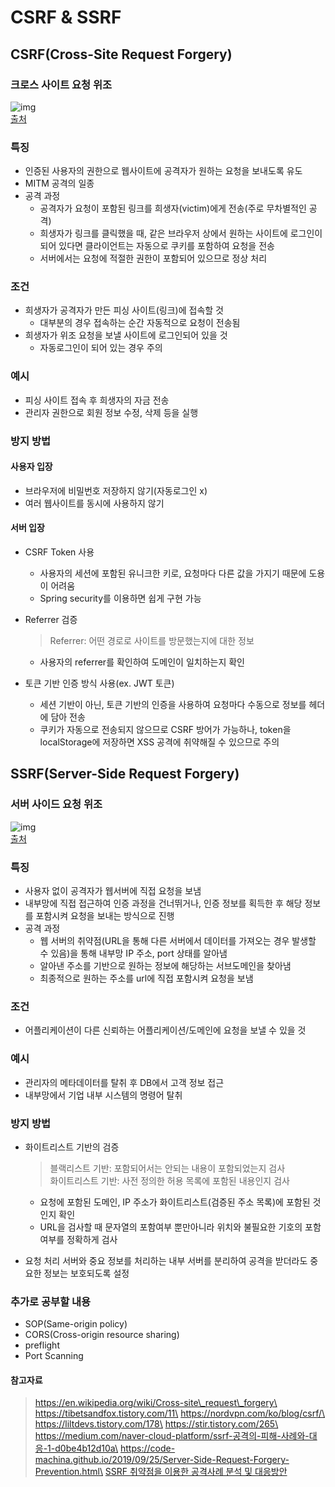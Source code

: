 # CSRF & SSRF

## CSRF(Cross-Site Request Forgery)

### 크로스 사이트 요청 위조

![img](../../Network/img/csrf.png)\
[출처](https://knowledge-base.secureflag.com/vulnerabilities/cross\_site\_request\_forgery/cross\_site\_request\_forgery\_vulnerability.html)

### 특징

* 인증된 사용자의 권한으로 웹사이트에 공격자가 원하는 요청을 보내도록 유도
* MITM 공격의 일종
* 공격 과정
  * 공격자가 요청이 포함된 링크를 희생자(victim)에게 전송(주로 무차별적인 공격)
  * 희생자가 링크를 클릭했을 때, 같은 브라우저 상에서 원하는 사이트에 로그인이 되어 있다면 클라이언트는 자동으로 쿠키를 포함하여 요청을 전송
  * 서버에서는 요청에 적절한 권한이 포함되어 있으므로 정상 처리

### 조건

* 희생자가 공격자가 만든 피싱 사이트(링크)에 접속할 것
  * 대부분의 경우 접속하는 순간 자동적으로 요청이 전송됨
* 희생자가 위조 요청을 보낼 사이트에 로그인되어 있을 것
  * 자동로그인이 되어 있는 경우 주의

### 예시

* 피싱 사이트 접속 후 희생자의 자금 전송
* 관리자 권한으로 회원 정보 수정, 삭제 등을 실행

### 방지 방법

#### 사용자 입장

* 브라우저에 비밀번호 저장하지 않기(자동로그인 x)
* 여러 웹사이트를 동시에 사용하지 않기

#### 서버 입장

* CSRF Token 사용
  * 사용자의 세션에 포함된 유니크한 키로, 요청마다 다른 값을 가지기 때문에 도용이 어려움
  * Spring security를 이용하면 쉽게 구현 가능
*   Referrer 검증

    > Referrer: 어떤 경로로 사이트를 방문했는지에 대한 정보

    * 사용자의 referrer를 확인하여 도메인이 일치하는지 확인
* 토큰 기반 인증 방식 사용(ex. JWT 토큰)
  * 세션 기반이 아닌, 토큰 기반의 인증을 사용하여 요청마다 수동으로 정보를 헤더에 담아 전송
  * 쿠키가 자동으로 전송되지 않으므로 CSRF 방어가 가능하나, token을 localStorage에 저장하면 XSS 공격에 취약해질 수 있으므로 주의

## SSRF(Server-Side Request Forgery)

### 서버 사이드 요청 위조

![img](../../Network/img/ssrf.png)\
[출처](https://www.igloo.co.kr/security-information/ssrf-%EC%B7%A8%EC%95%BD%EC%A0%90%EC%9D%84-%EC%9D%B4%EC%9A%A9%ED%95%9C-%EA%B3%B5%EA%B2%A9%EC%82%AC%EB%A1%80-%EB%B6%84%EC%84%9D-%EB%B0%8F-%EB%8C%80%EC%9D%91%EB%B0%A9%EC%95%88/)

### 특징

* 사용자 없이 공격자가 웹서버에 직접 요청을 보냄
* 내부망에 직접 접근하여 인증 과정을 건너뛰거나, 인증 정보를 획득한 후 해당 정보를 포함시켜 요청을 보내는 방식으로 진행
* 공격 과정
  * 웹 서버의 취약점(URL을 통해 다른 서버에서 데이터를 가져오는 경우 발생할 수 있음)을 통해 내부망 IP 주소, port 상태를 알아냄
  * 알아낸 주소를 기반으로 원하는 정보에 해당하는 서브도메인을 찾아냄
  * 최종적으로 원하는 주소를 url에 직접 포함시켜 요청을 보냄

### 조건

* 어플리케이션이 다른 신뢰하는 어플리케이션/도메인에 요청을 보낼 수 있을 것

### 예시

* 관리자의 메타데이터를 탈취 후 DB에서 고객 정보 접근
* 내부망에서 기업 내부 시스템의 명령어 탈취

### 방지 방법

*   화이트리스트 기반의 검증

    > 블랙리스트 기반: 포함되어서는 안되는 내용이 포함되었는지 검사\
    > 화이트리스트 기반: 사전 정의한 허용 목록에 포함된 내용인지 검사

    * 요청에 포함된 도메인, IP 주소가 화이트리스트(검증된 주소 목록)에 포함된 것인지 확인
    * URL을 검사할 때 문자열의 포함여부 뿐만아니라 위치와 불필요한 기호의 포함 여부를 정확하게 검사
* 요청 처리 서버와 중요 정보를 처리하는 내부 서버를 분리하여 공격을 받더라도 중요한 정보는 보호되도록 설정

### 추가로 공부할 내용

* SOP(Same-origin policy)
* CORS(Cross-origin resource sharing)
* preflight
* Port Scanning

#### 참고자료

> https://en.wikipedia.org/wiki/Cross-site\_request\_forgery\
> https://tibetsandfox.tistory.com/11\
> https://nordvpn.com/ko/blog/csrf/\
> https://liltdevs.tistory.com/178\
> https://stir.tistory.com/265\
> https://medium.com/naver-cloud-platform/ssrf-공격의-피해-사례와-대응-1-d0be4b12d10a\
> https://code-machina.github.io/2019/09/25/Server-Side-Request-Forgery-Prevention.html\
> [SSRF 취약점을 이용한 공격사례 분석 및 대응방안](https://www.igloo.co.kr/security-information/ssrf-%EC%B7%A8%EC%95%BD%EC%A0%90%EC%9D%84-%EC%9D%B4%EC%9A%A9%ED%95%9C-%EA%B3%B5%EA%B2%A9%EC%82%AC%EB%A1%80-%EB%B6%84%EC%84%9D-%EB%B0%8F-%EB%8C%80%EC%9D%91%EB%B0%A9%EC%95%88/)
